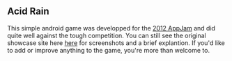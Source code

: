 Acid Rain
--------------

This simple android game was developped for the [2012 AppJam](http://www.techu.me/2012/06/first-techu-me-app-jam-a-great-success/) and did quite well against the tough competition. You can still see the original showcase site here [here](https://dl.dropbox.com/u/22947577/index2.html) for screenshots and a brief explantion. If you'd like to add or improve anything to the game, you're more than welcome to.


